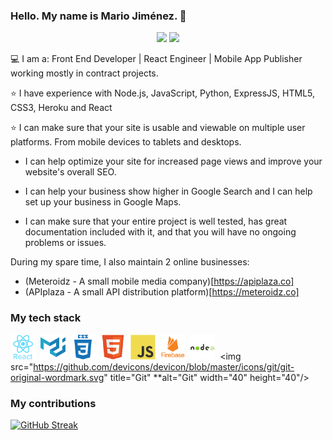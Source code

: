 ### Hello. My name is Mario Jiménez. 👋

<div id="header" align="center">
  <img src="https://img.shields.io/badge/LinkedIn-blue?logo=linkedin&logoColor=white" width="100"/>
  <img src="https://img.shields.io/badge/Twitter-blue?style=for-the-badge&logo=twitter&logoColor=white" width="100"/> 
</div>

💻 I am a: Front End Developer | React Engineer | Mobile App Publisher working mostly in contract projects. 

⭐️ I have experience with Node.js, JavaScript, Python, ExpressJS, HTML5, CSS3, Heroku and React

⭐️ I can make sure that your site is usable and viewable on multiple user platforms. From mobile devices to tablets and desktops.

- I can help optimize your site for increased page views and improve your website's overall SEO.

- I can help your business show higher in Google Search and I can help set up your business in Google Maps.

- I can make sure that your entire project is well tested, has great documentation included with it, and that you will have no ongoing problems or issues.

During my spare time, I also maintain 2 online businesses:

- (Meteroidz - A small mobile media company)[https://apiplaza.co]
- (APIplaza - A small API distribution platform)[https://meteroidz.co]

### My tech stack


  <img src="https://github.com/devicons/devicon/blob/master/icons/react/react-original-wordmark.svg" title="React" alt="React" width="40" height="40"/>&nbsp;
  <img src="https://github.com/devicons/devicon/blob/master/icons/materialui/materialui-original.svg" title="Material UI" alt="Material UI" width="40" height="40"/>&nbsp;
  <img src="https://github.com/devicons/devicon/blob/master/icons/css3/css3-plain-wordmark.svg"  title="CSS3" alt="CSS" width="40" height="40"/>&nbsp;
  <img src="https://github.com/devicons/devicon/blob/master/icons/html5/html5-original.svg" title="HTML5" alt="HTML" width="40" height="40"/>&nbsp;
  <img src="https://github.com/devicons/devicon/blob/master/icons/javascript/javascript-original.svg" title="JavaScript" alt="JavaScript" width="40" height="40"/>&nbsp;
  <img src="https://github.com/devicons/devicon/blob/master/icons/firebase/firebase-plain-wordmark.svg" title="Firebase" alt="Firebase" width="40" height="40"/>&nbsp;
  <img src="https://github.com/devicons/devicon/blob/master/icons/nodejs/nodejs-original-wordmark.svg" title="NodeJS" alt="NodeJS" width="40" height="40"/>&nbsp;
  <img src="https://github.com/devicons/devicon/blob/master/icons/git/git-original-wordmark.svg" title="Git" **alt="Git" width="40" height="40"/>&nbsp;

### My contributions

[![GitHub Streak](https://streak-stats.demolab.com?user=tjdev7&theme=prussian)](https://git.io/streak-stats)






<!--
**tjdev7/tjdev7** is a ✨ _special_ ✨ repository because its `README.md` (this file) appears on your GitHub profile.

- 🔭 I’m currently working on ...
- 🌱 I’m currently learning ...
- 👯 I’m looking to collaborate on ...
- 🤔 I’m looking for help with ...
- 💬 Ask me about ...
- 📫 How to reach me: ...
- 😄 Pronouns: ...
- ⚡ Fun fact: ...

Here are some ideas to get you started:

- 🔭 I’m currently working on ...
- 🌱 I’m currently learning ...
- 👯 I’m looking to collaborate on ...
- 🤔 I’m looking for help with ...
- 💬 Ask me about ...
- 📫 How to reach me: ...
- 😄 Pronouns: ...
- ⚡ Fun fact: ...
-->
